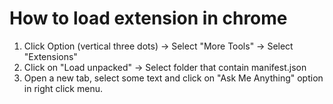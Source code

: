 # How to load extension in chrome

1) Click Option (vertical three dots) -> Select "More Tools" -> Select "Extensions"
2) Click on "Load unpacked" -> Select folder that contain manifest.json
3) Open a new tab, select some text and click on "Ask Me Anything" option in right click menu.

